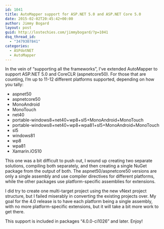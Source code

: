 ```yaml
---
id: 1041
title: AutoMapper support for ASP.NET 5.0 and ASP.NET Core 5.0
date: 2015-02-02T20:45:42+00:00
author: Jimmy Bogard
layout: post
guid: http://lostechies.com/jimmybogard/?p=1041
dsq_thread_id:
  - "3479307841"
categories:
  - ASPdotNET
  - AutoMapper
---
```

In the vein of “supporting all the frameworks”, I’ve extended AutoMapper to support ASP.NET 5.0 and CoreCLR (aspnetcore50). For those that are counting, I’m up to 11-12 different platforms supported, depending on how you tally:

  * aspnet50
  * aspnetcore50
  * MonoAndroid
  * MonoTouch
  * net40
  * portable-windows8+net40+wp8+sl5+MonoAndroid+MonoTouch
  * portable-windows8+net40+wp8+wpa81+sl5+MonoAndroid+MonoTouch
  * sl5
  * windows81
  * wp8
  * wpa81
  * Xamarin.iOS10

This one was a bit difficult to push out, I wound up creating two separate solutions, compiling both separately, and then creating a single NuGet package from the output of both. The aspnet50/aspnetcore50 versions are only a single assembly and use compiler directives for different platforms, while the other packages use platform-specific assemblies for extensions.

I did try to create one multi-target project using the new vNext project structure, but I failed miserably in converting the existing projects over. My goal for the 4.0 release is to have each platform being a single assembly, with no more platform-specific extensions, but it will take a bit more work to get there.

This support is included in packages “4.0.0-ci1026” and later. Enjoy!